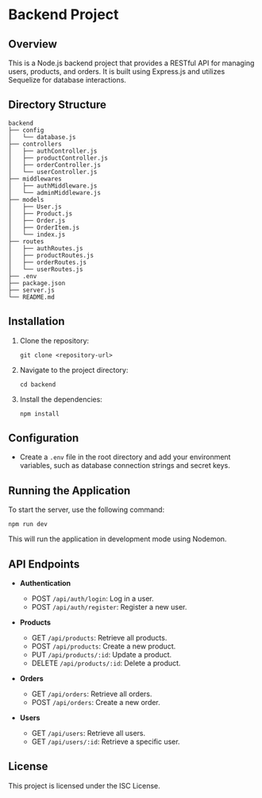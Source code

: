 # Backend Project

## Overview
This is a Node.js backend project that provides a RESTful API for managing users, products, and orders. It is built using Express.js and utilizes Sequelize for database interactions.

## Directory Structure
```
backend
├── config
│   └── database.js
├── controllers
│   ├── authController.js
│   ├── productController.js
│   ├── orderController.js
│   └── userController.js
├── middlewares
│   ├── authMiddleware.js
│   └── adminMiddleware.js
├── models
│   ├── User.js
│   ├── Product.js
│   ├── Order.js
│   ├── OrderItem.js
│   └── index.js
├── routes
│   ├── authRoutes.js
│   ├── productRoutes.js
│   ├── orderRoutes.js
│   └── userRoutes.js
├── .env
├── package.json
├── server.js
└── README.md
```

## Installation
1. Clone the repository:
   ```
   git clone <repository-url>
   ```
2. Navigate to the project directory:
   ```
   cd backend
   ```
3. Install the dependencies:
   ```
   npm install
   ```

## Configuration
- Create a `.env` file in the root directory and add your environment variables, such as database connection strings and secret keys.

## Running the Application
To start the server, use the following command:
```
npm run dev
```
This will run the application in development mode using Nodemon.

## API Endpoints
- **Authentication**
  - POST `/api/auth/login`: Log in a user.
  - POST `/api/auth/register`: Register a new user.

- **Products**
  - GET `/api/products`: Retrieve all products.
  - POST `/api/products`: Create a new product.
  - PUT `/api/products/:id`: Update a product.
  - DELETE `/api/products/:id`: Delete a product.

- **Orders**
  - GET `/api/orders`: Retrieve all orders.
  - POST `/api/orders`: Create a new order.

- **Users**
  - GET `/api/users`: Retrieve all users.
  - GET `/api/users/:id`: Retrieve a specific user.

## License
This project is licensed under the ISC License.